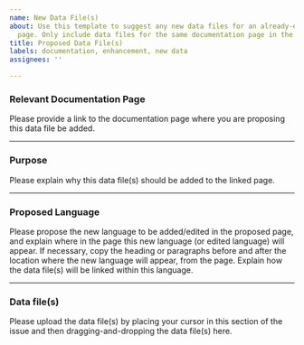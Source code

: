 ```yaml
---
name: New Data File(s)
about: Use this template to suggest any new data files for an already-existing documentation
  page. Only include data files for the same documentation page in the same issue.
title: Proposed Data File(s)
labels: documentation, enhancement, new data
assignees: ''

---
```


### Relevant Documentation Page
Please provide a link to the documentation page where you are proposing this data file be added.


***
### Purpose
Please explain why this data file(s) should be added to the linked page.


***
### Proposed Language
Please propose the new language to be added/edited in the proposed page, and explain where in the page this new language (or edited language) will appear. If necessary, copy the heading or paragraphs before and after the location where the new language will appear, from the page. Explain how the data file(s) will be linked within this language.


***
### Data file(s)
Please upload the data file(s) by placing your cursor in this section of the issue and then dragging-and-dropping the data file(s) here.
